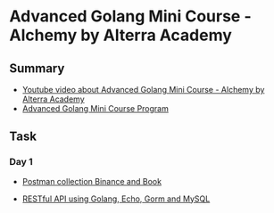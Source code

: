 # Advanced Golang Mini Course - Alchemy by Alterra Academy

## Summary

- [Youtube video about Advanced Golang Mini Course - Alchemy by Alterra Academy](https://www.youtube.com/watch?v=yaC_2pPrmD0&t=3020s)
- [Advanced Golang Mini Course Program](https://academy.alterra.id/advanced-golang-mini-course/)

## Task

### Day 1

- [Postman collection Binance and Book](https://github.com/titan2903/agmc-alterra/tree/master/day_1)

- [RESTful API using Golang, Echo, Gorm and MySQL](https://github.com/titan2903/agmc-alterra/tree/master/day_2)
